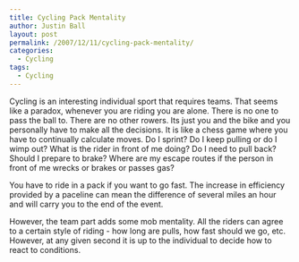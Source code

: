 ```yaml
---
title: Cycling Pack Mentality
author: Justin Ball
layout: post
permalink: /2007/12/11/cycling-pack-mentality/
categories:
  - Cycling
tags:
  - Cycling
---
```


Cycling is an interesting individual sport that requires teams. That seems like a paradox, whenever you are riding you are alone. There is no one to pass the ball to. There are no other rowers. Its just you and the bike and you personally have to make all the decisions. It is like a chess game where you have to continually calculate moves. Do I sprint? Do I keep pulling or do I wimp out? What is the rider in front of me doing? Do I need to pull back? Should I prepare to brake? Where are my escape routes if the person in front of me wrecks or brakes or passes gas?

You have to ride in a pack if you want to go fast. The increase in efficiency provided by a paceline can mean the difference of several miles an hour and will carry you to the end of the event.

However, the team part adds some mob mentality. All the riders can agree to a certain style of riding - how long are pulls, how fast should we go, etc. However, at any given second it is up to the individual to decide how to react to conditions.